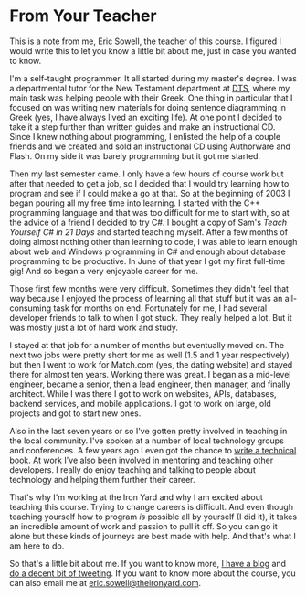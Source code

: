 # From Your Teacher

This is a note from me, Eric Sowell, the teacher of this course. I figured I would write this to let you know a little bit about me, just in case you wanted to know.

I'm a self-taught programmer. It all started during my master's degree. I was a departmental tutor for the New Testament department at [DTS](http://www.dts.edu/), where my main task was helping people with their Greek. One thing in particular that I focused on was writing new materials for doing sentence diagramming in Greek (yes, I have always lived an exciting life). At one point I decided to take it a step further than written guides and make an instructional CD. Since I knew nothing about programming, I enlisted the help of a couple friends and we created and sold an instructional CD using Authorware and Flash. On my side it was barely programming but it got me started.

Then my last semester came. I only have a few hours of course work but after that needed to get a job, so I decided that I would try learning how to program and see if I could make a go at that. So at the beginning of 2003 I began pouring all my free time into learning. I started with the C++ programming language and that was too difficult for me to start with, so at the advice of a friend I decided to try C#. I bought a copy of Sam's *Teach Yourself C# in 21 Days* and started teaching myself. After a few months of doing almost nothing other than learning to code, I was able to learn enough about web and Windows programming in C# and enough about database programming to be productive. In June of that year I got my first full-time gig! And so began a very enjoyable career for me.

Those first few months were very difficult. Sometimes they didn't feel that way because I enjoyed the process of learning all that stuff but it was an all-consuming task for months on end. Fortunately for me, I had several developer friends to talk to when I got stuck. They really helped a lot. But it was mostly just a lot of hard work and study.

I stayed at that job for a number of months but eventually moved on. The next two jobs were pretty short for me as well (1.5 and 1 year respectively) but then I went to work for Match.com (yes, the dating website) and stayed there for almost ten years. Working there was great. I began as a mid-level engineer, became a senior, then a lead engineer, then manager, and finally architect. While I was there I got to work on websites, APIs, databases, backend services, and mobile applications. I got to work on large, old projects and got to start new ones.

Also in the last seven years or so I've gotten pretty involved in teaching in the local community. I've spoken at a number of local technology groups and conferences. A few years ago I even got the chance to [write a technical book](http://www.amazon.com/Mobile-ASP-NET-MVC-Eric-Sowell/dp/1430250569/ref=sr_1_1). At work I've also been involved in mentoring and teaching other developers. I really do enjoy teaching and talking to people about technology and helping them further their career.

That's why I'm working at the Iron Yard and why I am excited about teaching this course. Trying to change careers is difficult. And even though teaching yourself how to program *is* possible all by yourself (I did it), it takes an incredible amount of work and passion to pull it off. So you can go it alone but these kinds of journeys are best made with help. And that's what I am here to do.

So that's a little bit about me. If you want to know more, [I have a blog](http://ericsowell.com/blog) and [do a decent bit of tweeting](https://twitter.com/mallioch). If you want to know more about the course, you can also email me at eric.sowell@theironyard.com.
